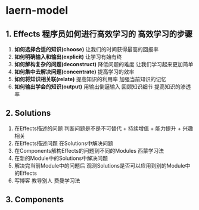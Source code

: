 # laern-model

## 1. **Effects** 程序员如何进行高效学习的 高效学习的步骤

1. **如何选择合适的知识(choose)** 让我们的时间获得最高的回报率
2. **如何明确输入和输出(explicit)** 让学习有始有终
3. **如何解构复杂的问题(deconstruct)** 降低问题的难度 让我们学习起来更加简单
4. **如何集中去解决问题(concentrate)** 提高学习的效率
5. **如何将知识相关联(relate)** 提高知识的利用率 加强当前知识的记忆
6. **如何输出学会的知识(output)** 用输出倒逼输入 回顾知识细节 提高知识的渗透率

## 2. **Solutions**

1. 在Effects描述的问题 判断问题是不是不可替代 + 持续增值 + 能力提升 + 兴趣相关
2. 在Effects描述问题 在Solutions中解决问题
3. 在Components解构Effects的问题到不同的Modules 西蒙学习法
4. 在新的Module中的Solutions中解决问题
5. 解决完当前Module中的问题后 观测Solutions是否可以应用到别的Module中的Effects
6. 写博客 教导别人 费曼学习法

## 3. **Components**
